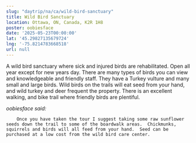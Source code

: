 ```yaml
---
slug: "daytrip/na/ca/wild-bird-sanctuary"
title: Wild Bird Sanctuary
location: Ottawa, ON, Canada, K2R 1H8
poster: oobiesface
date: '2025-05-23T00:00:00'
lat: '45.29827135679724'
lng: '-75.8214783668518'
url: null
---
```


A wild bird sanctuary where sick and injured birds are rehabilitated.  Open all year except for new years day.  There are many types of birds you can view and knowledgeable and friendly staff.  They have a Turkey vulture and many small and large birds.  Wild birds on the trails will eat seed from your hand, and wild turkey and deer frequent the property.  There is an excellent walking, and bike trail where friendly birds are plentiful.  

<em>oobiesface said:</em>

        Once you have taken the tour I suggest taking some raw sunflower seeds down the trail to some of the boardwalk areas.  Chickmunks, squirrels and birds will all feed from your hand.  Seed can be purchased at a low cost from the wild bird care center.
